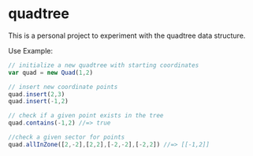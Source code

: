 quadtree
========

This is a personal project to experiment with the quadtree data structure.

Use Example:
```javascript
// initialize a new quadtree with starting coordinates
var quad = new Quad(1,2)

// insert new coordinate points
quad.insert(2,3)
quad.insert(-1,2)

// check if a given point exists in the tree
quad.contains(-1,2) //=> true

//check a given sector for points
quad.allInZone([2,-2],[2,2],[-2,-2],[-2,2]) //=> [[-1,2]]

